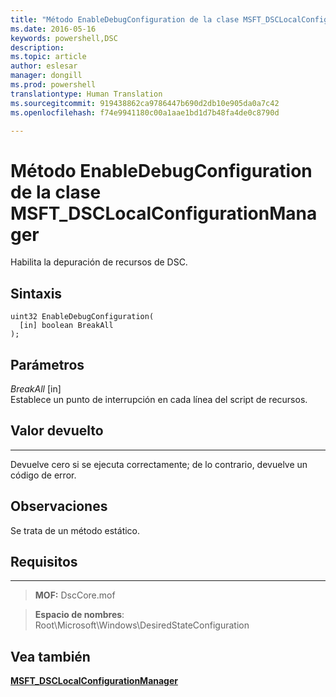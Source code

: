 ```yaml
---
title: "Método EnableDebugConfiguration de la clase MSFT_DSCLocalConfigurationManager"
ms.date: 2016-05-16
keywords: powershell,DSC
description: 
ms.topic: article
author: eslesar
manager: dongill
ms.prod: powershell
translationtype: Human Translation
ms.sourcegitcommit: 919438862ca9786447b690d2db10e905da0a7c42
ms.openlocfilehash: f74e9941180c00a1aae1bd1d7b48fa4de0c8790d

---
```



# Método EnableDebugConfiguration de la clase MSFT_DSCLocalConfigurationManager

Habilita la depuración de recursos de DSC.

Sintaxis
------

```mof
uint32 EnableDebugConfiguration(
  [in] boolean BreakAll
);
```

Parámetros
----------

*BreakAll* \[in\]  
Establece un punto de interrupción en cada línea del script de recursos.

## Valor devuelto
------------

Devuelve cero si se ejecuta correctamente; de lo contrario, devuelve un código de error.

## Observaciones

Se trata de un método estático.

## Requisitos
------------
>**MOF:** DscCore.mof

>**Espacio de nombres**: Root\Microsoft\Windows\DesiredStateConfiguration


## Vea también


[**MSFT_DSCLocalConfigurationManager**](msft-dsclocalconfigurationmanager.md)
 

 






<!--HONumber=Jun16_HO4-->


